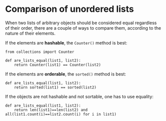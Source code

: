 # Comparison of unordered lists

When two lists of arbitrary objects should be considered equal regardless of
their order, there are a couple of ways to compare them, according to the
nature of their elements.

If the elements are **hashable**, the `Counter()` method is best:

    from collections import Counter

    def are_lists_equal(list1, list2):
        return Counter(list1) == Counter(list2)

If the elements are **orderable**, the `sorted()` method is best:

    def are_lists_equal(list1, list2):
        return sorted(list1) == sorted(list2)

If the objects are not hashable and not sortable, one has to use equality:

    def are_lists_equal(list1, list2):
        return len(list1)==len(list2) and all(list1.count(i)==list2.count(i) for i in list1)
